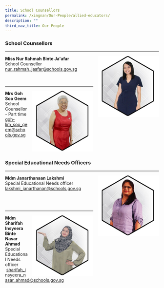 ```yaml
---
title: School Counsellors
permalink: /xingnan/Our-People/allied-educators/
description: ""
third_nav_title: Our People
---
```

### School Counsellors


* * *

<img src="/images/Our%20Staff/03%20EAS%20and%20Others/ae2.png" style="width:200px;height:200px;margin-left:15px;" align = "right"> 

**Miss Nur Rahmah Binte Ja'afar**
<br>School Counsellor<br>
[nur\_rahmah\_jaafar@schools.gov.sg](mailto:nur_rahmah_jaafar@schools.gov.sg) <br><br>
<br>


* * *
<img src="/images/Our%20Staff/03%20EAS%20and%20Others/ae1.png" style="width:200px;height:200px;margin-left:15px;" align = "right"> **Mrs Goh Soo Geem**
<br>School Counsellor - Part time<br>
[goh-lim\_soo\_geem@schools.gov.sg](mailto:goh-lim_soo_geem@schools.gov.sg) 
<br>
<br>
<br>
<br>



### Special Educational Needs Officers
***
<img src="/images/Our%20Staff/03%20EAS%20and%20Others/ae4.png" style="width:200px;height:200px;margin-left:15px;" align = "right"> **Mdm Janarthanaan Lakshmi**<br>
Special Educational Needs officer<br>
[lakshmi\_janarthanan@schools.gov.sg](mailto:lakshmi_janarthanan@schools.gov.sg) <br><br>
<br>
<br>

* * *

<img src="/images/Our%20Staff/03%20EAS%20and%20Others/ae6.png" style="width:200px;height:200px;margin-left:15px;" align = "right"> **Mdm  Sharifah Insyeera Binte Nasar Ahmad** <br>
Special Educational Needs officer<br>
 [sharifah\_insyeera\_nasar\_ahmad@schools.gov.sg](mailto:sharifah_insyeera_nasar_ahmad@schools.gov.sg)<br><br>
<br>
<br>
